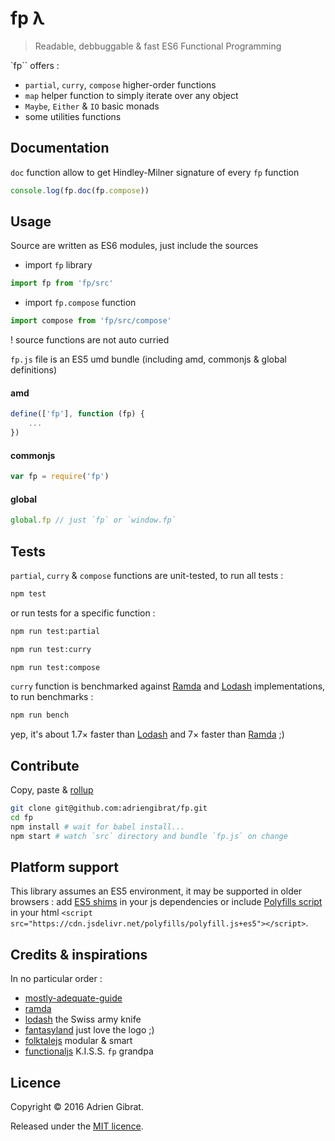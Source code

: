 fp λ
====
> Readable, debbuggable & fast ES6 Functional Programming

`fp`` offers :
* `partial`, `curry`, `compose` higher-order functions
* `map` helper function to simply iterate over any object
* `Maybe`, `Either` & `IO` basic monads
* some utilities functions

## Documentation
`doc` function allow to get Hindley-Milner signature of every `fp` function

```js
console.log(fp.doc(fp.compose))
```

[//]: # (## Installing)
[//]: # (```sh)
[//]: # (npm install fp)
[//]: # (```)

## Usage

Source are written as ES6 modules, just include the sources
* import `fp` library
```js
import fp from 'fp/src'
```
* import `fp.compose` function
```js
import compose from 'fp/src/compose'
```
! source functions are not auto curried

`fp.js` file is an ES5 umd bundle (including amd, commonjs & global definitions)

#### amd

```js
define(['fp'], function (fp) {
	...
})
```

#### commonjs

```js
var fp = require('fp')
```

#### global

```js
global.fp // just `fp` or `window.fp`
```

## Tests

`partial`, `curry` & `compose` functions are unit-tested, to run all tests :

```sh
npm test
```
or run tests for a specific function :
```sh
npm run test:partial
```
```sh
npm run test:curry
```
```sh
npm run test:compose
```

`curry` function is benchmarked against [Ramda][ramda] and [Lodash][lodash] implementations, to run benchmarks :

```sh
npm run bench
```

yep, it's about 1.7× faster than [Lodash][lodash] and 7× faster than [Ramda][ramda] ;)

## Contribute

Copy, paste & [rollup][]

```sh
git clone git@github.com:adriengibrat/fp.git
cd fp
npm install # wait for babel install...
npm start # watch `src` directory and bundle `fp.js` on change
```

## Platform support

This library assumes an ES5 environment, it may be supported in older browsers :
add [ES5 shims][es5-shim] in your js dependencies or include [Polyfills script][polyfills] in your html `<script src="https://cdn.jsdelivr.net/polyfills/polyfill.js+es5"></script>`.

## Credits & inspirations

In no particular order :

* [mostly-adequate-guide][]
* [ramda][] 
* [lodash][] the Swiss army knife
* [fantasyland][] just love the logo ;)
* [folktalejs][] modular & smart
* [functionaljs][] K.I.S.S. `fp` grandpa

## Licence

Copyright © 2016 Adrien Gibrat.

Released under the [MIT licence][legal].

[ramda]: http://ramdajs.com
[lodash]: https://lodash.com
[rollup]: http://rollupjs.org
[es5-shim]: https://github.com/es-shims/es5-shim
[polyfills]: http://polyfills.io
[mostly-adequate-guide]: https://drboolean.gitbooks.io/mostly-adequate-guide
[fantasyland]: https://github.com/fantasyland/fantasy-land
[folktalejs]: http://folktalejs.org
[functionaljs]: https://github.com/osteele/functional-javascript
[legal]: https://www.tldrlegal.com/l/mit
